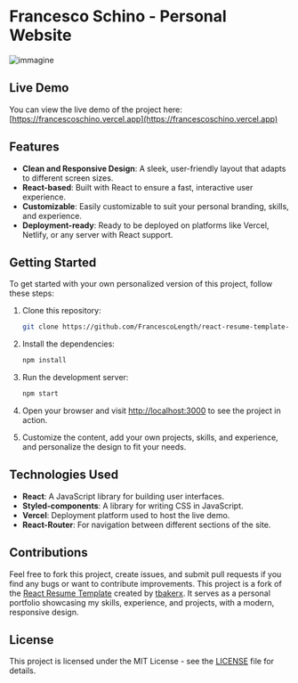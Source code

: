 # Francesco Schino - Personal Website

![immagine](https://github.com/user-attachments/assets/a271730d-ed52-48c0-8fee-cf210bcbabb3)


## Live Demo

You can view the live demo of the project here: [https://francescoschino.vercel.app](https://francescoschino.vercel.app)

## Features

- **Clean and Responsive Design**: A sleek, user-friendly layout that adapts to different screen sizes.
- **React-based**: Built with React to ensure a fast, interactive user experience.
- **Customizable**: Easily customizable to suit your personal branding, skills, and experience.
- **Deployment-ready**: Ready to be deployed on platforms like Vercel, Netlify, or any server with React support.

## Getting Started

To get started with your own personalized version of this project, follow these steps:

1. Clone this repository:
    ```bash
    git clone https://github.com/FrancescoLength/react-resume-template-main
    ```

2. Install the dependencies:
    ```bash
    npm install
    ```

3. Run the development server:
    ```bash
    npm start
    ```

4. Open your browser and visit [http://localhost:3000](http://localhost:3000) to see the project in action.

5. Customize the content, add your own projects, skills, and experience, and personalize the design to fit your needs.

## Technologies Used

- **React**: A JavaScript library for building user interfaces.
- **Styled-components**: A library for writing CSS in JavaScript.
- **Vercel**: Deployment platform used to host the live demo.
- **React-Router**: For navigation between different sections of the site.

## Contributions

Feel free to fork this project, create issues, and submit pull requests if you find any bugs or want to contribute improvements.
This project is a fork of the [React Resume Template](https://github.com/tbakerx/react-resume-template) created by [tbakerx](https://github.com/tbakerx). It serves as a personal portfolio showcasing my skills, experience, and projects, with a modern, responsive design.

## License

This project is licensed under the MIT License - see the [LICENSE](LICENSE) file for details.
